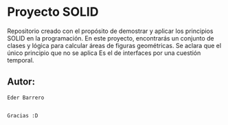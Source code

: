 # Proyecto SOLID

Repositorio creado con el propósito de demostrar y aplicar los principios SOLID en la programación. En este proyecto, encontrarás un conjunto de clases y lógica para calcular áreas de figuras geométricas. Se aclara que el único principio que no se aplica
Es el de interfaces por una cuestión temporal.

## Autor:
    Eder Barrero
 

    Gracias :D

